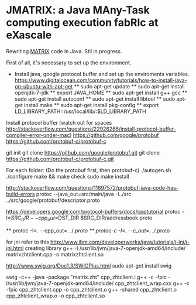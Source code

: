 # JMATRIX: a Java MAny-Task computing execution fabRIc at eXascale

Rewriting [MATRIX](https://github.com/kwangiit/matrix_v2) code in Java. Stil in progress.

First of all, it's necessary to set up the environment.
*  Install java, google protocol buffer and set up the enviroments variables.
https://www.digitalocean.com/community/tutorials/how-to-install-java-on-ubuntu-with-apt-get
**  sudo apt-get update
**  sudo apt-get install openjdk-7-jdk
**  export JAVA_HOME
**  sudo apt-get install g++ gcc
**  sudo apt-get install autoconf
**  sudo apt-get install libtool
**  sudo apt-get install make
**  sudo apt-get install pkg-config
**  export LD_LIBRARY_PATH=/usr/local/lib/:$LD_LIBRARY_PATH

Install protocol buffer (watch out for spaces http://stackoverflow.com/questions/22926266/install-protocol-buffer-compiler-error-under-mac)
https://github.com/google/protobuf
https://github.com/protobuf-c/protobuf-c

git init
git clone https://github.com/google/protobuf.git 
git clone https://github.com/protobuf-c/protobuf-c.git

For each folder: (Do the protobuf first, then protobuf-c)
./autogen.sh
./configure
make && make check
sudo make install


http://stackoverflow.com/questions/11697572/protobuf-java-code-has-build-errors
protoc --java_out=src/main/java -I../src ../src/google/protobuf/descriptor.proto

https://developers.google.com/protocol-buffers/docs/cpptutorial
protoc -I=$SRC_DIR --cpp_out=$DST_DIR $SRC_DIR/addressbook.proto

** protoc -I=. --cpp_out=. ./*.proto
** protoc-c -I=. --c_out=. ./*.proto

for jni refer to this http://www.ibm.com/developerworks/java/tutorials/j-jni/j-jni.html
creating library
g++ -I /usr/lib/jvm/java-7-openjdk-amd64/include/ matrixzhtclient.cpp -o matrixzhtclient.so


http://www.swig.org/Doc1.3/SWIGPlus.html
sudo apt-get install swig

swig -c++ -java -package "matrix.zht" cpp_zhtclient.i
g++ -c -fpic -I/usr/lib/jvm/java-7-openjdk-amd64/include/ cpp_zhtclient_wrap.cxx
g++ -c -fpic cpp_zhtclient.cpp -o cpp_zhtclient.o
g++ -shared cpp_zhtclient.o cpp_zhtclient_wrap.o -o cpp_zhtclient.so

